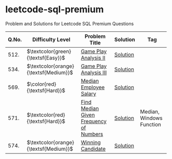 # leetcode-sql-premium
Problem and Solutions for Leetcode SQL Premium Questions

| Q.No. | Difficulty Level                      | Problem Title | Solution | Tag |
| ----- | ------------------------------------- | ------------- | -------- | --- |
| 512.  | $\textcolor{green}{\textsf{Easy}}$    | [Game Play Analysis II](easy/questions/512.%20Game%20Play%20Analysis%20II.txt) | [Solution](easy/solutions/512.%20Game%20Play%20Analysis%20II.sql) | |
| 534.  | $\textcolor{orange}{\textsf{Medium}}$ | [Game Play Analysis III](https://github.com/Math-Ode/leetcode-sql-premium/blob/main/medium/questions/534.%20Game%20Play%20Analysis%20III.txt) | [Solution](https://github.com/Math-Ode/leetcode-sql-premium/blob/main/medium/solutions/534.%20Game%20Play%20Analysis%20III.sql) | |
| 569.  | $\color{red}{\textsf{Hard}}$      | [Median Employee Salary](https://github.com/Math-Ode/leetcode-sql-premium/blob/main/hard/questions/569.%20Median%20Employee%20Salary.txt) | [Solution](https://github.com/Math-Ode/leetcode-sql-premium/blob/main/hard/solutions/569.%20Median%20Employee%20Salary.sql) | |
| 571.  | $\textcolor{red}{\textsf{Hard}}$      | [Find Median Given Frequency of Numbers](https://github.com/Math-Ode/leetcode-sql-premium/blob/main/hard/questions/571.%20Find%20Median%20Given%20Frequency%20of%20Numbers.txt) | [Solution](https://github.com/Math-Ode/leetcode-sql-premium/blob/main/hard/solutions/571.%20Find%20Median%20Given%20Frequency%20of%20Numbers.sql) | Median, Windows Function |
| 574.  | $\textcolor{orange}{\textsf{Medium}}$ | [Winning Candidate](https://github.com/Math-Ode/leetcode-sql-premium/blob/main/medium/questions/574.%20Winning%20Candidate.txt) | [Solution](https://github.com/Math-Ode/leetcode-sql-premium/blob/main/medium/solutions/574.%20Winning%20Candidate.sql) | |
